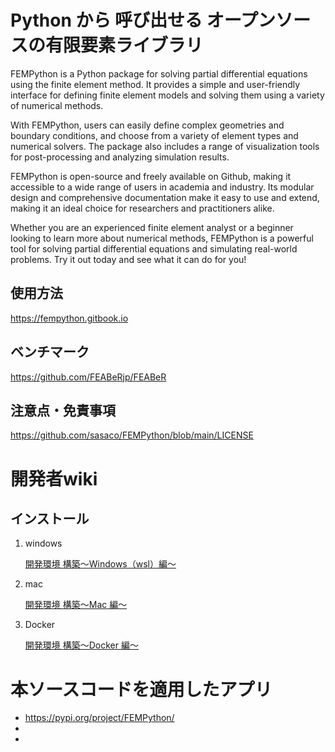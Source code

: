 # Python から 呼び出せる オープンソースの有限要素ライブラリ

FEMPython is a Python package for solving partial differential equations using the finite element method. It provides a simple and user-friendly interface for defining finite element models and solving them using a variety of numerical methods.

With FEMPython, users can easily define complex geometries and boundary conditions, and choose from a variety of element types and numerical solvers. The package also includes a range of visualization tools for post-processing and analyzing simulation results.

FEMPython is open-source and freely available on Github, making it accessible to a wide range of users in academia and industry. Its modular design and comprehensive documentation make it easy to use and extend, making it an ideal choice for researchers and practitioners alike.

Whether you are an experienced finite element analyst or a beginner looking to learn more about numerical methods, FEMPython is a powerful tool for solving partial differential equations and simulating real-world problems. Try it out today and see what it can do for you!

## 使用方法

https://fempython.gitbook.io

## ベンチマーク

https://github.com/FEABeRjp/FEABeR


## 注意点・免責事項

https://github.com/sasaco/FEMPython/blob/main/LICENSE


# 開発者wiki

## インストール

1. windows

    [開発環境 構築～Windows（wsl）編～](https://github.com/sasaco/FEMPython/wiki/%E9%96%8B%E7%99%BA%E7%92%B0%E5%A2%83-%E6%A7%8B%E7%AF%89%EF%BD%9EWindows%EF%BC%88wsl%EF%BC%89%E7%B7%A8%EF%BD%9E)

2. mac

    [開発環境 構築～Mac 編～](https://github.com/sasaco/FEMPython/wiki/%E9%96%8B%E7%99%BA%E7%92%B0%E5%A2%83-%E6%A7%8B%E7%AF%89%EF%BD%9EMac-%E7%B7%A8%EF%BD%9E)

3. Docker

    [開発環境 構築～Docker 編～](https://github.com/sasaco/FEMPython/wiki/%E9%96%8B%E7%99%BA%E7%92%B0%E5%A2%83-%E6%A7%8B%E7%AF%89%EF%BD%9EDocker-%E7%B7%A8%EF%BD%9E)


# 本ソースコードを適用したアプリ

- https://pypi.org/project/FEMPython/
- 
- 


